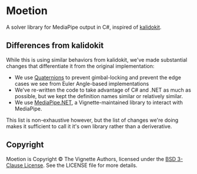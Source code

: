 # Moetion

A solver library for MediaPipe output in C#, inspired of [kalidokit](https://github.com/yeemachine/kalidokit).

## Differences from kalidokit

While this is using similar behaviors from kalidokit, we've made substantial changes that differentiate it from the original implementation:

- We use [Quaternions](https://www.allaboutcircuits.com/technical-articles/dont-get-lost-in-deep-space-understanding-quaternions/) to prevent gimbal-locking and prevent the edge cases we see from Euler Angle-based implementations
- We've re-written the code to take advantage of C# and .NET as much as possible, but we kept the definition names similar or relatively similar.
- We use [MediaPipe.NET](https://github.com/vignetteapp/MediaPipe.NET), a Vignette-maintained library to interact with MediaPipe.

This list is non-exhaustive however, but the list of changes we're doing makes it sufficient to call it it's own library rather than a deriverative.

## Copyright

Moetion is Copyright &copy; The Vignette Authors, licensed under the [BSD 3-Clause License](https://opensource.org/licenses/BSD-3-Clause). See the LICENSE file for more details.

